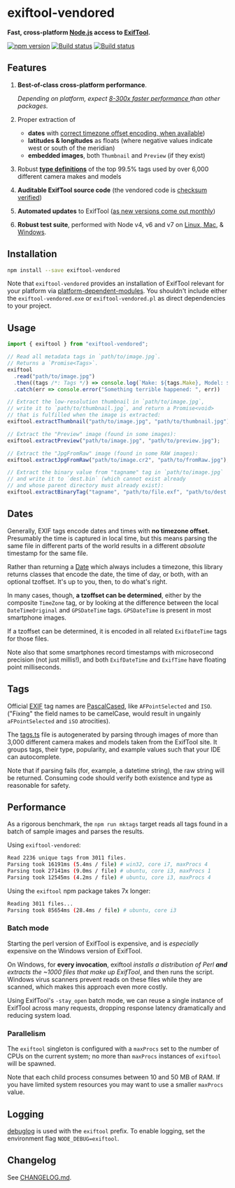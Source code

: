 # exiftool-vendored

**Fast, cross-platform [Node.js](https://nodejs.org/) access to [ExifTool](http://www.sno.phy.queensu.ca/~phil/exiftool/).**

[![npm version](https://badge.fury.io/js/exiftool-vendored.svg)](https://badge.fury.io/js/exiftool-vendored)
[![Build status](https://travis-ci.org/mceachen/exiftool-vendored.js.svg?branch=master)](https://travis-ci.org/mceachen/exiftool-vendored.js)
[![Build status](https://ci.appveyor.com/api/projects/status/g5pfma7owvtsrrkm/branch/master?svg=true)](https://ci.appveyor.com/project/mceachen/exiftool-vendored/branch/master)

## Features

1. **Best-of-class cross-platform performance**. 

   *Depending on platform, expect [8-300x faster performance ](#performance) than other packages.*

1. Proper extraction of 
    - **dates** with [correct timezone offset encoding, when available](#dates))
    - **latitudes & longitudes** as floats (where negative values indicate west or south of the meridian)
    - **embedded images**, both `Thumbnail` and `Preview` (if they exist)

1. Robust **[type definitions](#tags)** of the top 99.5% tags used by over 6,000
   different camera makes and models

1. **Auditable ExifTool source code** (the vendored code is
   [checksum verified](http://owl.phy.queensu.ca/~phil/exiftool/checksums.txt))

1. **Automated updates** to ExifTool ([as new versions come out
   monthly](http://www.sno.phy.queensu.ca/~phil/exiftool/history.html))

1. **Robust test suite**, performed with Node v4, v6 and v7 on [Linux,
   Mac](https://travis-ci.org/mceachen/exiftool-vendored.js), &
   [Windows](https://ci.appveyor.com/project/mceachen/exiftool-vendored/branch/master).

## Installation

```sh
npm install --save exiftool-vendored
```

Note that `exiftool-vendored` provides an installation of ExifTool relevant for your platform
via
[platform-dependent-modules](https://www.npmjs.com/package/platform-dependent-modules).
You shouldn't include either the `exiftool-vendored.exe` or
`exiftool-vendored.pl` as direct dependencies to your project.

## Usage

```js
import { exiftool } from "exiftool-vendored";

// Read all metadata tags in `path/to/image.jpg`. 
// Returns a `Promise<Tags>`.
exiftool
  .read("path/to/image.jpg")
  .then((tags /*: Tags */) => console.log(`Make: ${tags.Make}, Model: ${tags.Model}`))
  .catch(err => console.error("Something terrible happened: ", err))

// Extract the low-resolution thumbnail in `path/to/image.jpg`,
// write it to `path/to/thumbnail.jpg`, and return a Promise<void>
// that is fulfilled when the image is extracted:
exiftool.extractThumbnail("path/to/image.jpg", "path/to/thumbnail.jpg");

// Extract the "Preview" image (found in some images):
exiftool.extractPreview("path/to/image.jpg", "path/to/preview.jpg");

// Extract the "JpgFromRaw" image (found in some RAW images):
exiftool.extractJpgFromRaw("path/to/image.cr2", "path/to/fromRaw.jpg");

// Extract the binary value from "tagname" tag in `path/to/image.jpg`
// and write it to `dest.bin` (which cannot exist already 
// and whose parent directory must already exist):
exiftool.extractBinaryTag("tagname", "path/to/file.exf", "path/to/dest.bin");
```

## Dates

Generally, EXIF tags encode dates and times with **no timezone offset.**
Presumably the time is captured in local time, but this means parsing the same
file in different parts of the world results in a different *absolute* timestamp
for the same file.

Rather than returning a
[Date](https://developer.mozilla.org/en-US/docs/Web/JavaScript/Reference/Global_Objects/Date)
which always includes a timezone, this library returns classes that encode the
date, the time of day, or both, with an optional tzoffset. It's up to you, then,
to do what's right.

In many cases, though, **a tzoffset can be determined**, either by the composite
`TimeZone` tag, or by looking at the difference between the local
`DateTimeOriginal` and `GPSDateTime` tags. `GPSDateTime` is present in most
smartphone images.

If a tzoffset can be determined, it is encoded in all related `ExifDateTime`
tags for those files.

Note also that some smartphones record timestamps with microsecond precision (not just millis!),
and both `ExifDateTime` and `ExifTime` have floating point milliseconds.

## Tags

Official [EXIF](http://www.cipa.jp/std/documents/e/DC-008-2012_E.pdf) tag names
are [PascalCased](https://en.wikipedia.org/wiki/PascalCase), like
`AFPointSelected` and `ISO`. ("Fixing" the field names to be camelCase, would
result in ungainly `aFPointSelected` and `iSO` atrocities).

The [tags.ts](blob/master/src/tags.ts) file is autogenerated by parsing through
images of more than 3,000 different camera makes and models taken from the
ExifTool site. It groups tags, their type, popularity, and example values such
that your IDE can autocomplete.

Note that if parsing fails (for, example, a datetime string), the raw string
will be returned. Consuming code should verify both existence and type as
reasonable for safety.

## Performance

As a rigorous benchmark, the `npm run mktags` target reads all tags found in a
batch of sample images and parses the results.

Using `exiftool-vendored`:

```sh
Read 2236 unique tags from 3011 files.
Parsing took 16191ms (5.4ms / file) # win32, core i7, maxProcs 4
Parsing took 27141ms (9.0ms / file) # ubuntu, core i3, maxProcs 1
Parsing took 12545ms (4.2ms / file) # ubuntu, core i3, maxProcs 4
```

Using the `exiftool` npm package takes 7x longer:

```sh
Reading 3011 files...
Parsing took 85654ms (28.4ms / file) # ubuntu, core i3
```


### Batch mode

Starting the perl version of ExifTool is expensive, and is *especially*
expensive on the Windows version of ExifTool.

On Windows, for **every invocation**, exiftool *installs a distribution of Perl
**and** extracts the ~1000 files that make up ExifTool*, and then runs the
script. Windows virus scanners prevent reads on these files while they are
scanned, which makes this approach even more costly.

Using ExifTool's `-stay_open` batch mode, we can reuse a single instance of
ExifTool across many requests, dropping response latency dramatically and
reducing system load.

### Parallelism

The `exiftool` singleton is configured with a `maxProcs` set to the number of
CPUs on the current system; no more than `maxProcs` instances of `exiftool` will
be spawned.

Note that each child process consumes between 10 and 50 MB of RAM. If you have
limited system resources you may want to use a smaller `maxProcs` value.

## Logging

[debuglog](https://nodejs.org/api/util.html#util_util_debuglog_section) is used
with the `exiftool` prefix. To enable logging, set the environment flag
`NODE_DEBUG=exiftool`.

## Changelog

See [CHANGELOG.md](blob/master/CHANGELOG.md).

